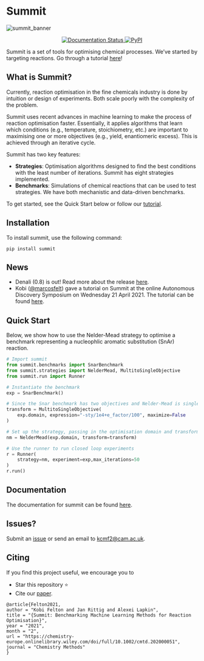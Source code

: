 # Summit
![summit_banner](https://raw.githubusercontent.com/sustainable-processes/summit/master/docs/source/_static/banner_4.png)

<p align="center">
<a href='https://gosummit.readthedocs.io/en/latest/?badge=latest'>
    <img src='https://readthedocs.org/projects/gosummit/badge/?version=latest' alt='Documentation Status' />
</a>
<a href="https://pypi.org/project/nsummit/"><img alt="PyPI" src="https://img.shields.io/pypi/v/summit"></a>
</p>

Summit is a set of tools for optimising chemical processes. We’ve started by targeting reactions. Go through a tutorial [here](https://colab.research.google.com/drive/1E_KVm-aZMqMm3memvesn3FIzGiXKHwJz#scrollTo=Wxg4TiHLV0Kd&uniqifier=2)!


## What is Summit?
Currently, reaction optimisation in the fine chemicals industry is done by intuition or design of experiments.  Both scale poorly with the complexity of the problem. 

Summit uses recent advances in machine learning to make the process of reaction optimisation faster. Essentially, it applies algorithms that learn which conditions (e.g., temperature, stoichiometry, etc.) are important to maximising one or more objectives (e.g., yield, enantiomeric excess). This is achieved through an iterative cycle.

Summit has two key features:

- **Strategies**: Optimisation algorithms designed to find the best conditions with the least number of iterations. Summit has eight strategies implemented.
- **Benchmarks**: Simulations of chemical reactions that can be used to test strategies. We have both mechanistic and data-driven benchmarks.

To get started, see the Quick Start below or follow our [tutorial](https://gosummit.readthedocs.io/en/latest/tutorial.html). 

## Installation

To install summit, use the following command:

```pip install summit```

## News

* Denali (0.8) is out! Read more about the release [here](https://github.com/sustainable-processes/summit/releases/tag/0.8.0).
* Kobi ([@marcosfelt](https://github.com/marcosfelt)) gave a tutorial on Summit at the online Autonomous Discovery Symposium on Wednesday 21 April 2021. The tutorial can be found [here](https://colab.research.google.com/drive/1E_KVm-aZMqMm3memvesn3FIzGiXKHwJz#scrollTo=Wxg4TiHLV0Kd&uniqifier=2).

## Quick Start

Below, we show how to use the Nelder-Mead  strategy to optimise a benchmark representing a nucleophlic aromatic substitution (SnAr) reaction.

```python
# Import summit
from summit.benchmarks import SnarBenchmark
from summit.strategies import NelderMead, MultitoSingleObjective
from summit.run import Runner

# Instantiate the benchmark
exp = SnarBenchmark()

# Since the Snar benchmark has two objectives and Nelder-Mead is single objective, we need a multi-to-single objective transform
transform = MultitoSingleObjective(
    exp.domain, expression="-sty/1e4+e_factor/100", maximize=False
)

# Set up the strategy, passing in the optimisation domain and transform
nm = NelderMead(exp.domain, transform=transform)

# Use the runner to run closed loop experiments
r = Runner(
    strategy=nm, experiment=exp,max_iterations=50
)
r.run()
```

## Documentation

The documentation for summit can be found [here](https://gosummit.readthedocs.io/en/latest/index.html).


## Issues?
Submit an [issue](https://github.com/sustainable-processes/summit/issues) or send an email to kcmf2@cam.ac.uk.

## Citing

If you find this project useful, we encourage you to

* Star this repository :star: 
* Cite our [paper](https://chemistry-europe.onlinelibrary.wiley.com/doi/full/10.1002/cmtd.202000051).
```
@article{Felton2021,
author = "Kobi Felton and Jan Rittig and Alexei Lapkin",
title = "{Summit: Benchmarking Machine Learning Methods for Reaction Optimisation}",
year = "2021",
month = "2",
url = "https://chemistry-europe.onlinelibrary.wiley.com/doi/full/10.1002/cmtd.202000051",
journal = "Chemistry Methods"
}
```


